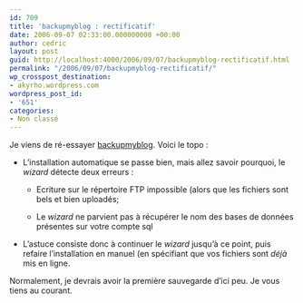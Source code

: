 ```yaml
---
id: 709
title: 'backupmyblog : rectificatif'
date: 2006-09-07 02:33:00.000000000 +00:00
author: cedric
layout: post
guid: http://localhost:4000/2006/09/07/backupmyblog-rectificatif.html
permalink: "/2006/09/07/backupmyblog-rectificatif/"
wp_crosspost_destination:
- akyrho.wordpress.com
wordpress_post_id:
- '651'
categories:
- Non classé
---
```

Je viens de ré-essayer [backupmyblog](http://backupmyblog.com/). Voici le topo :

  * L’installation automatique se passe bien, mais allez savoir pourquoi, le _wizard_ détecte deux erreurs :
    
      * Ecriture sur le répertoire FTP impossible (alors que les fichiers sont bels et bien uploadés;
    
      * Le _wizard_ ne parvient pas à récupérer le nom des bases de données présentes sur votre compte sql

  * L’astuce consiste donc à continuer le _wizard_ jusqu’à ce point, puis refaire l’installation en manuel (en spécifiant que vos fichiers sont _déjà_ mis en ligne.

Normalement, je devrais avoir la première sauvegarde d’ici peu. Je vous tiens au courant.